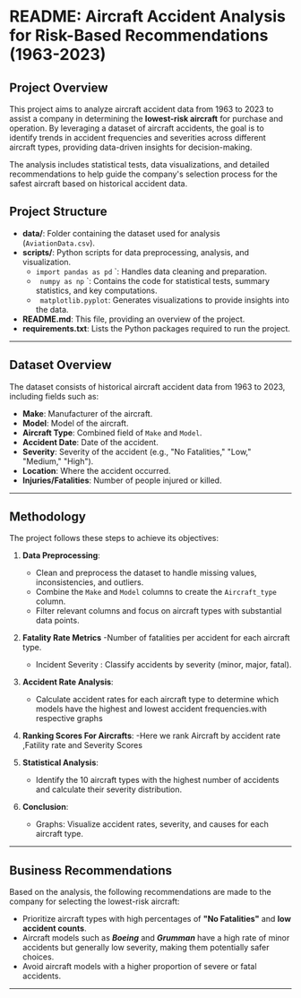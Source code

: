 # README: Aircraft Accident Analysis for Risk-Based Recommendations (1963-2023)

## Project Overview

This project aims to analyze aircraft accident data from 1963 to 2023 to assist a company in determining the **lowest-risk aircraft** for purchase and operation. By leveraging a dataset of aircraft accidents, the goal is to identify trends in accident frequencies and severities across different aircraft types, providing data-driven insights for decision-making.

The analysis includes statistical tests, data visualizations, and detailed recommendations to help guide the company's selection process for the safest aircraft based on historical accident data.



## Project Structure

- **data/**: Folder containing the dataset used for analysis (`AviationData.csv`).
- **scripts/**: Python scripts for data preprocessing, analysis, and visualization.
  - `import pandas as pd`
`: Handles data cleaning and preparation.
  - ` numpy as np`
`: Contains the code for statistical tests, summary statistics, and key computations.
  - ` matplotlib.pyplot`: Generates visualizations to provide insights into the data.
- **README.md**: This file, providing an overview of the project.
- **requirements.txt**: Lists the Python packages required to run the project.

---

## Dataset Overview

The dataset consists of historical aircraft accident data from 1963 to 2023, including fields such as:
- **Make**: Manufacturer of the aircraft.
- **Model**: Model of the aircraft.
- **Aircraft Type**: Combined field of `Make` and `Model`.
- **Accident Date**: Date of the accident.
- **Severity**: Severity of the accident (e.g., "No Fatalities," "Low," "Medium," "High").
- **Location**: Where the accident occurred.
- **Injuries/Fatalities**: Number of people injured or killed.

---

## Methodology

The project follows these steps to achieve its objectives:

1. **Data Preprocessing**:
   - Clean and preprocess the dataset to handle missing values, inconsistencies, and outliers.
   - Combine the `Make` and `Model` columns to create the `Aircraft_type` column.
   - Filter relevant columns and focus on aircraft types with substantial data points.

2. **Fatality Rate Metrics**
    -Number of fatalities per accident for each aircraft type.
    - Incident Severity : Classify accidents by severity (minor, major, fatal).

3. **Accident Rate Analysis**:
   - Calculate accident rates for each aircraft type to determine which models have the highest and lowest accident frequencies.with respective graphs

4. **Ranking Scores For Aircrafts**:
 -Here we  rank Aircraft by accident rate ,Fatility rate and Severity Scores

5. **Statistical Analysis**:
   - Identify the 10 aircraft types with the highest number of accidents and calculate their severity distribution.

6. **Conclusion**:
   - Graphs: Visualize accident rates, severity, and causes for each aircraft type.

---

## Business Recommendations

Based on the analysis, the following recommendations are made to the company for selecting the lowest-risk aircraft:

- Prioritize aircraft types with high percentages of **"No Fatalities"** and **low accident counts**.
- Aircraft models such as ***Boeing*** and ***Grumman*** have a high rate of minor accidents but generally low severity, making them potentially safer choices.
- Avoid aircraft models with a higher proportion of severe or fatal accidents.

---

